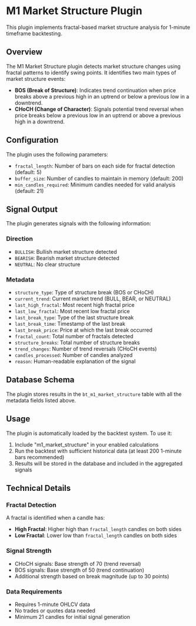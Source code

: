 # M1 Market Structure Plugin

This plugin implements fractal-based market structure analysis for 1-minute timeframe backtesting.

## Overview

The M1 Market Structure plugin detects market structure changes using fractal patterns to identify swing points. It identifies two main types of market structure events:

- **BOS (Break of Structure)**: Indicates trend continuation when price breaks above a previous high in an uptrend or below a previous low in a downtrend.
- **CHoCH (Change of Character)**: Signals potential trend reversal when price breaks below a previous low in an uptrend or above a previous high in a downtrend.

## Configuration

The plugin uses the following parameters:

- `fractal_length`: Number of bars on each side for fractal detection (default: 5)
- `buffer_size`: Number of candles to maintain in memory (default: 200)
- `min_candles_required`: Minimum candles needed for valid analysis (default: 21)

## Signal Output

The plugin generates signals with the following information:

### Direction
- `BULLISH`: Bullish market structure detected
- `BEARISH`: Bearish market structure detected
- `NEUTRAL`: No clear structure

### Metadata
- `structure_type`: Type of structure break (BOS or CHoCH)
- `current_trend`: Current market trend (BULL, BEAR, or NEUTRAL)
- `last_high_fractal`: Most recent high fractal price
- `last_low_fractal`: Most recent low fractal price
- `last_break_type`: Type of the last structure break
- `last_break_time`: Timestamp of the last break
- `last_break_price`: Price at which the last break occurred
- `fractal_count`: Total number of fractals detected
- `structure_breaks`: Total number of structure breaks
- `trend_changes`: Number of trend reversals (CHoCH events)
- `candles_processed`: Number of candles analyzed
- `reason`: Human-readable explanation of the signal

## Database Schema

The plugin stores results in the `bt_m1_market_structure` table with all the metadata fields listed above.

## Usage

The plugin is automatically loaded by the backtest system. To use it:

1. Include "m1_market_structure" in your enabled calculations
2. Run the backtest with sufficient historical data (at least 200 1-minute bars recommended)
3. Results will be stored in the database and included in the aggregated signals

## Technical Details

### Fractal Detection
A fractal is identified when a candle has:
- **High Fractal**: Higher high than `fractal_length` candles on both sides
- **Low Fractal**: Lower low than `fractal_length` candles on both sides

### Signal Strength
- CHoCH signals: Base strength of 70 (trend reversal)
- BOS signals: Base strength of 50 (trend continuation)
- Additional strength based on break magnitude (up to 30 points)

### Data Requirements
- Requires 1-minute OHLCV data
- No trades or quotes data needed
- Minimum 21 candles for initial signal generation